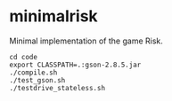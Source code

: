 # minimalrisk
Minimal implementation of the game Risk.

```
cd code
export CLASSPATH=.:gson-2.8.5.jar
./compile.sh
./test_gson.sh
./testdrive_stateless.sh
```

